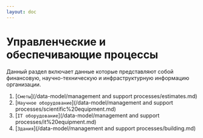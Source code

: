 ```yaml
---
layout: doc
---
```



# Управленческие и обеспечивающие процессы

Данный раздел включает данные которые представляют собой финансовую, научно-техническую и инфраструктурную информацию организации.
1. [`Сметы`](/data-model/management and support processes/estimates.md)
2. [`Научное оборудование`](/data-model/management and support processes/scientific%20equipment.md)
3. [`IT оборудование`](/data-model/management and support processes/it%20equipment.md)
4. [`Здания`](/data-model/management and support processes/building.md)